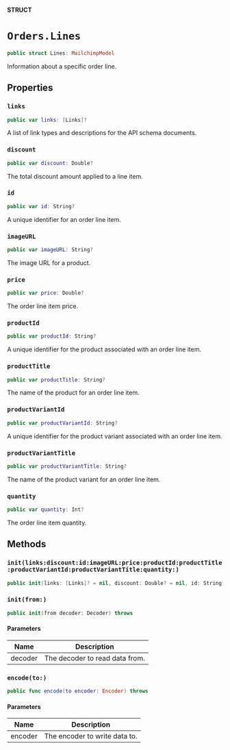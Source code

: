**STRUCT**

# `Orders.Lines`

```swift
public struct Lines: MailchimpModel
```

Information about a specific order line.

## Properties
### `links`

```swift
public var links: [Links]?
```

A list of link types and descriptions for the API schema documents.

### `discount`

```swift
public var discount: Double?
```

The total discount amount applied to a line item.

### `id`

```swift
public var id: String?
```

A unique identifier for an order line item.

### `imageURL`

```swift
public var imageURL: String?
```

The image URL for a product.

### `price`

```swift
public var price: Double?
```

The order line item price.

### `productId`

```swift
public var productId: String?
```

A unique identifier for the product associated with an order line item.

### `productTitle`

```swift
public var productTitle: String?
```

The name of the product for an order line item.

### `productVariantId`

```swift
public var productVariantId: String?
```

A unique identifier for the product variant associated with an order line item.

### `productVariantTitle`

```swift
public var productVariantTitle: String?
```

The name of the product variant for an order line item.

### `quantity`

```swift
public var quantity: Int?
```

The order line item quantity.

## Methods
### `init(links:discount:id:imageURL:price:productId:productTitle:productVariantId:productVariantTitle:quantity:)`

```swift
public init(links: [Links]? = nil, discount: Double? = nil, id: String? = nil, imageURL: String? = nil, price: Double? = nil, productId: String? = nil, productTitle: String? = nil, productVariantId: String? = nil, productVariantTitle: String? = nil, quantity: Int? = nil)
```

### `init(from:)`

```swift
public init(from decoder: Decoder) throws
```

#### Parameters

| Name | Description |
| ---- | ----------- |
| decoder | The decoder to read data from. |

### `encode(to:)`

```swift
public func encode(to encoder: Encoder) throws
```

#### Parameters

| Name | Description |
| ---- | ----------- |
| encoder | The encoder to write data to. |